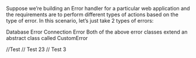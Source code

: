 Suppose we’re building an Error handler for a particular web application and the requirements are to perform different types of actions based on the type of error. In this scenario, let’s just take 2 types of errors:

Database Error
Connection Error
Both of the above error classes extend an abstract class called CustomError

//Test
// Test 23
// Test 3
